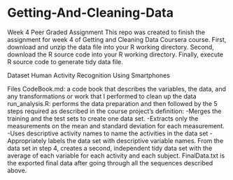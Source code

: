# Getting-And-Cleaning-Data
Week 4 Peer Graded Assignment 
This repo was created to finish the assignment for week 4 of Getting and Cleaning Data Coursera course.
	First, download and unzip the data file into your R working directory.
  	Second, download the R source code into your R working directory.
  	Finally, execute R source code to generate tidy data file.

Dataset
	Human Activity Recognition Using Smartphones

Files
	CodeBook.md: a code book that describes the variables, the data, and any transformations or work that I performed to clean up the data
	run_analysis.R: performs the data preparation and then followed by the 5 steps required as described in the course project’s definition:
		-Merges the training and the test sets to create one data set.
    		-Extracts only the measurements on the mean and standard deviation for each measurement.
    		-Uses descriptive activity names to name the activities in the data set
    		-Appropriately labels the data set with descriptive variable names.
  	From the data set in step 4, creates a second, independent tidy data set with the average of each variable for each activity and each subject.
  	FinalData.txt is the exported final data after going through all the sequences described above.

